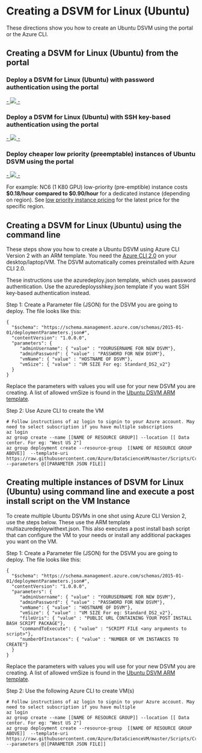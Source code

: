 # Creating a DSVM for Linux (Ubuntu)

These directions show you how to create an Ubuntu DSVM using the portal or the Azure CLI.

## Creating a DSVM for Linux (Ubuntu) from the portal

### Deploy a DSVM for Linux (Ubuntu) with password authentication using the portal

<a href="https://portal.azure.com/#create/Microsoft.Template/uri/https%3A%2F%2Fraw.githubusercontent.com%2FAzure%2FDataScienceVM%2Fmaster%2FScripts%2FCreateDSVM%2FUbuntu%2Fazuredeploy.json" target="_blank">
 -    <img src="http://azuredeploy.net/deploybutton.png"/>
 -</a>


### Deploy a DSVM for Linux (Ubuntu) with SSH key-based authentication using the portal

<a href="https://portal.azure.com/#create/Microsoft.Template/uri/https%3A%2F%2Fraw.githubusercontent.com%2FAzure%2FDataScienceVM%2Fmaster%2FScripts%2FCreateDSVM%2FUbuntu%2Fazuredeploysshkey.json" target="_blank">
 -    <img src="http://azuredeploy.net/deploybutton.png"/>
 -</a>

### Deploy cheaper low priority (preemptable) instances of Ubuntu DSVM using the portal

<a href="https://portal.azure.com/#create/Microsoft.Template/uri/https%3A%2F%2Fraw.githubusercontent.com%2FAzure%2FDataScienceVM%2Fmaster%2FScripts%2FCreateDSVM%2FUbuntu%2Fdsvm-vmss-lowpri.json" target="_blank">
 -    <img src="http://azuredeploy.net/deploybutton.png"/>
 -</a>

For example: NC6 (1 K80 GPU) low-priority (pre-emptible) instance costs **$0.18/hour compared to $0.90/hour** for a dedicated instance  (depending on region). See [low priority instance pricing](https://azure.microsoft.com/pricing/details/virtual-machine-scale-sets/linux/) for the latest price for the specific region.

## Creating a DSVM for Linux (Ubuntu) using the command line

These steps show you how to create a Ubuntu DSVM using Azure CLI Version 2 with an ARM template. You need the [Azure CLI 2.0](https://docs.microsoft.com/cli/azure/install-az-cli2) on your desktop/laptop/VM. The DSVM automatically comes preinstalled with Azure CLI 2.0.

These instructions use the azuredeploy.json template, which uses password authentication. Use the azuredeploysshkey.json template if you want SSH key-based authentication instead.

Step 1: Create a Parameter file (JSON) for the DSVM you are going to deploy. The file looks like this:

````
{
  "$schema": "https://schema.management.azure.com/schemas/2015-01-01/deploymentParameters.json#",
  "contentVersion": "1.0.0.0",
  "parameters": {
     "adminUsername": { "value" : "YOURUSERNAME FOR NEW DSVM"},
     "adminPassword": { "value" : "PASSWORD FOR NEW DSVM"},
     "vmName": { "value" : "HOSTNAME OF DSVM"},
     "vmSize": { "value" : "VM SIZE For eg: Standard_DS2_v2"}
  }
}
````
Replace the parameters with values you will use for your new DSVM you are creating. A list of allowed vmSize is found in the [Ubuntu DSVM ARM template](azuredeploy.json). 

Step 2: Use Azure CLI to create the VM

    # Follow instructions of az login to signin to your Azure account. May need to select subscription if you have multiple subscriptions
    az login
    az group create --name [[NAME OF RESOURCE GROUP]] --location [[ Data center. For eg: "West US 2"]
    az group deployment create --resource-group  [[NAME OF RESOURCE GROUP ABOVE]]  --template-uri https://raw.githubusercontent.com/Azure/DataScienceVM/master/Scripts/CreateDSVM/Ubuntu/azuredeploy.json --parameters @[[PARAMETER JSON FILE]]
    
## Creating multiple instances of DSVM for Linux (Ubuntu) using command line and execute a post install script on the VM Instance

To create multiple Ubuntu DSVMs in one shot using Azure CLI Version 2, use the steps below. These use the ARM template multiazuredeploywithext.json. This also executes a post install bash script that can configure the VM to your needs or install any additional packages you want on the VM. 

Step 1: Create a Parameter file (JSON) for the DSVM you are going to deploy. The file looks like this:

````
{
  "$schema": "https://schema.management.azure.com/schemas/2015-01-01/deploymentParameters.json#",
  "contentVersion": "1.0.0.0",
  "parameters": {
     "adminUsername": { "value" : "YOURUSERNAME FOR NEW DSVM"},
     "adminPassword": { "value" : "PASSWORD FOR NEW DSVM"},
     "vmName": { "value" : "HOSTNAME OF DSVM"},
     "vmSize": { "value" : "VM SIZE For eg: Standard_DS2_v2"},
     "fileUris": { "value" : "PUBLIC URL CONTAINING YOUR POST INSTALL BASH SCRIPT PACKAGE"},
     "commandToExecute": { "value" : "SCRIPT FILE <any arguments to script>"},
     "numberOfInstances": { "value" : "NUMBER OF VM INSTANCES TO CREATE"}	      
  }
}
````
Replace the parameters with values you will use for your new DSVM you are creating. A list of allowed vmSize is found in the [Ubuntu DSVM ARM template](multiazuredeploywithext.json). 

Step 2: Use the following Azure CLI to create VM(s)

    # Follow instructions of az login to signin to your Azure account. May need to select subscription if you have multiple
    az login
    az group create --name [[NAME OF RESOURCE GROUP]] --location [[ Data center. For eg: "West US 2"]
    az group deployment create --resource-group  [[NAME OF RESOURCE GROUP ABOVE]]  --template-uri https://raw.githubusercontent.com/Azure/DataScienceVM/master/Scripts/CreateDSVM/Ubuntu/multiazuredeploywithext.json --parameters @[[PARAMETER JSON FILE]]
